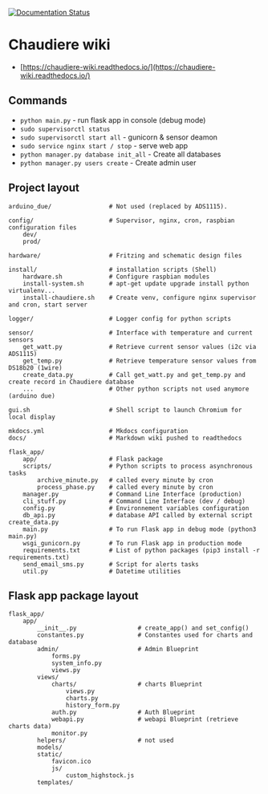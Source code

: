 [![Documentation Status](https://readthedocs.org/projects/chaudiere-wiki/badge/?version=latest)](https://chaudiere-wiki.readthedocs.io/?badge=latest)

# Chaudiere wiki

* [https://chaudiere-wiki.readthedocs.io/](https://chaudiere-wiki.readthedocs.io/)

## Commands

* `python main.py` - run flask app in console (debug mode)
* `sudo supervisorctl status`
* `sudo supervisorctl start all` - gunicorn & sensor deamon
* `sudo service nginx start / stop` - serve web app
* `python manager.py database init_all` - Create all databases
* `python manager.py users create` - Create admin user

## Project layout

    arduino_due/                # Not used (replaced by ADS1115).
	
    config/                     # Supervisor, nginx, cron, raspbian configuration files
        dev/
        prod/  			
	
    hardware/                   # Fritzing and schematic design files
	
    install/                    # installation scripts (Shell)
        hardware.sh	            # Configure raspbian modules
        install-system.sh       # apt-get update upgrade install python virtualenv...
        install-chaudiere.sh    # Create venv, configure nginx supervisor and cron, start server
	
    logger/                     # Logger config for python scripts
	
    sensor/                     # Interface with temperature and current sensors
        get_watt.py             # Retrieve current sensor values (i2c via ADS1115)
        get_temp.py             # Retrieve temperature sensor values from DS18b20 (1wire)
        create_data.py          # Call get_watt.py and get_temp.py and create record in Chaudiere database
        ...                     # Other python scripts not used anymore (arduino due)
	
    gui.sh                      # Shell script to launch Chromium for local display
	
    mkdocs.yml                  # Mkdocs configuration
    docs/                       # Markdown wiki pushed to readthedocs

    flask_app/                  
        app/                    # Flask package
        scripts/                # Python scripts to process asynchronous tasks
            archive_minute.py   # called every minute by cron
            process_phase.py    # called every minute by cron
        manager.py              # Command Line Interface (production)
        cli_stuff.py            # Command Line Interface (dev / debug)
        config.py               # Environnement variables configuration
        db_api.py               # database API called by external script create_data.py
        main.py                 # To run Flask app in debug mode (python3 main.py)
        wsgi_gunicorn.py        # To run Flask app in production mode
        requirements.txt        # List of python packages (pip3 install -r requirements.txt) 
        send_email_sms.py       # Script for alerts tasks
        util.py                 # Datetime utilities

## Flask app package layout

    flask_app/					
        app/					
            __init__.py                 # create_app() and set_config()
            constantes.py               # Constantes used for charts and database
            admin/                      # Admin Blueprint
                forms.py
                system_info.py
                views.py
            views/						
                charts/                 # charts Blueprint
                    views.py
                    charts.py
                    history_form.py
                auth.py                 # Auth Blueprint
                webapi.py               # webapi Blueprint (retrieve charts data)
                monitor.py
            helpers/                    # not used
            models/
            static/
                favicon.ico
                js/
                    custom_highstock.js
            templates/
	
